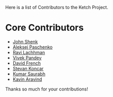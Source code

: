 Here is a list of Contributors to the Ketch Project. 

# Core Contributors 

* [John Shenk](https://github.com/stinkyfingers)
* [Aleksej Paschenko](https://github.com/aleksej-paschenko)
* [Ravi Lachhman](https://github.com/ravilach)
* [Vivek Pandey](https://github.com/vivek)
* [David French](https://github.com/DavisFrench)
* [Stevan Koncar](https://github.com/koncar)
* [Kumar Saurabh](https://github.com/itsksaurabh)
* [Kavin Aravind](https://github.com/kavinaravind)

Thanks so much for your contributions! 
